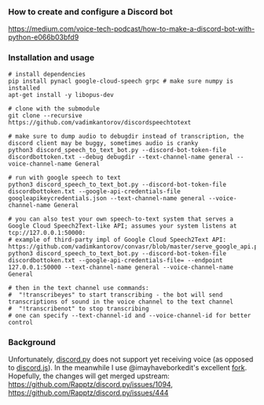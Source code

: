 ### How to create and configure a Discord bot
https://medium.com/voice-tech-podcast/how-to-make-a-discord-bot-with-python-e066b03bfd9

### Installation and usage
```shell
# install dependencies
pip install pynacl google-cloud-speech grpc # make sure numpy is installed
apt-get install -y libopus-dev

# clone with the submodule
git clone --recursive https://github.com/vadimkantorov/discordspeechtotext

# make sure to dump audio to debugdir instead of transcription, the discord client may be buggy, sometimes audio is cranky
python3 discord_speech_to_text_bot.py --discord-bot-token-file discordbottoken.txt --debug debugdir --text-channel-name general --voice-channel-name General

# run with google speech to text
python3 discord_speech_to_text_bot.py --discord-bot-token-file discordbottoken.txt --google-api-credentials-file googleapikeycredentials.json --text-channel-name general --voice-channel-name General

# you can also test your own speech-to-text system that serves a Google Cloud Speech2Text-like API; assumes your system listens at tcp://127.0.0.1:50000:
# example of third-party impl of Google Cloud Speech2Text API: https://github.com/vadimkantorov/convasr/blob/master/serve_google_api.py
python3 discord_speech_to_text_bot.py --discord-bot-token-file discordbottoken.txt --google-api-credentials-file= --endpoint 127.0.0.1:50000 --text-channel-name general --voice-channel-name General

# then in the text channel use commands:
#  "!transcribeyes" to start transcribing - the bot will send transcriptions of sound in the voice channel to the text channel
#  "!transcribenot" to stop transcribing
# one can specify --text-channel-id and --voice-channel-id for better control

```

### Background
Unfortunately, [discord.py](https://github.com/Rapptz/discord.py) does not support yet receiving voice (as opposed to [discord.js](https://github.com/discordjs/discord.js)). In the meanwhile I use @imayhaveborkedit's excellent [fork](https://github.com/imayhaveborkedit/discord.py). Hopefully, the changes will get merged upstream: https://github.com/Rapptz/discord.py/issues/1094, https://github.com/Rapptz/discord.py/issues/444
